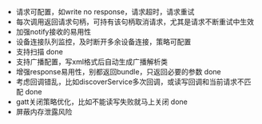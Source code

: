  - 请求可配置，如write no response，请求超时，请求重试
 - 每次调用返回请求句柄，可持有该句柄取消请求，尤其是请求不断重试中生效
 - 加强notify接收的易用性  
 - 设备连接队列监控，及时断开多余设备连接，策略可配置
 - 支持扫描  done
 - 支持广播配置，写xml格式后自动生成广播解析类
 - 增强response易用性，别都返回bundle，只返回必要的参数  done
 - 考虑回调错乱，比如discoverService多次回调，或读写回调和当前请求不匹配  done
 - gatt关闭策略优化，比如不能读写失败就马上关闭   done
 - 屏蔽内存泄露风险